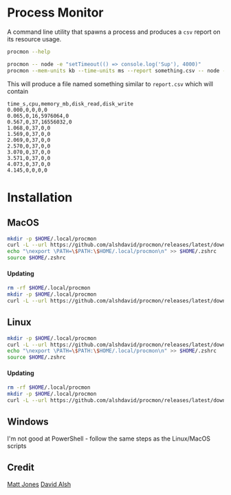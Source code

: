 # Process Monitor

A command line utility that spawns a process and produces a `csv` report on its resource usage.

```bash
procmon --help
```

```bash
procmon -- node -e "setTimeout(() => console.log('Sup'), 4000)"
procmon --mem-units kb --time-units ms --report something.csv -- node -e "setTimeout(() => console.log('Sup'), 4000)"
```

This will produce a file named something similar to `report.csv` which will contain

```
time_s,cpu,memory_mb,disk_read,disk_write
0.000,0,0,0,0
0.065,0,16,5976064,0
0.567,0,37,16556032,0
1.068,0,37,0,0
1.569,0,37,0,0
2.069,0,37,0,0
2.570,0,37,0,0
3.070,0,37,0,0
3.571,0,37,0,0
4.073,0,37,0,0
4.145,0,0,0,0
```

# Installation

## MacOS

```bash
mkdir -p $HOME/.local/procmon
curl -L --url https://github.com/alshdavid/procmon/releases/latest/download/macos-arm64.tar.gz | tar -xvzf - -C $HOME/.local/procmon
echo "\nexport \PATH=\$PATH:\$HOME/.local/procmon\n" >> $HOME/.zshrc
source $HOME/.zshrc
```

#### Updating

```bash
rm -rf $HOME/.local/procmon
mkdir -p $HOME/.local/procmon
curl -L --url https://github.com/alshdavid/procmon/releases/latest/download/macos-arm64.tar.gz | tar -xvzf - -C $HOME/.local/procmon
```

## Linux

```bash
mkdir -p $HOME/.local/procmon
curl -L --url https://github.com/alshdavid/procmon/releases/latest/download/linux-amd64.tar.gz | tar -xvzf - -C $HOME/.local/procmon
echo "\nexport \PATH=\$PATH:\$HOME/.local/procmon\n" >> $HOME/.zshrc
source $HOME/.zshrc
```

#### Updating

```bash
rm -rf $HOME/.local/procmon
mkdir -p $HOME/.local/procmon
curl -L --url https://github.com/alshdavid/procmon/releases/latest/download/linux-amd64.tar.gz | tar -xvzf - -C $HOME/.local/procmon
```

## Windows

I'm not good at PowerShell - follow the same steps as the Linux/MacOS scripts

## Credit

[Matt Jones](https://github.com/mattcompiles) 
[David Alsh](https://github.com/alshdavid) 
